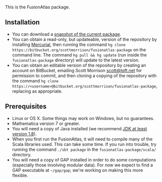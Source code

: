 This is the FusionAtlas package.

## Installation ##
* You can download a [snapshot of the current package](https://bitbucket.org/scottmorrison/fusionatlas-package/get/tip.zip).
* You can obtain a read-only, but updateable, version of the repository by installing [Mercurial](https://www.mercurial-scm.org/downloads), then running the command `hg clone https://bitbucket.org/scottmorrison/fusionatlas-package` on the command line. The command `hg pull && hg update` (run inside the `fusionatlas-package` directory) will update to the latest version.
* You can obtain an editable version of the repository by creating an account on BitBucket, emailing Scott Morrison <scott@tqft.net> for permission to commit, and then cloning a copying of the repository with the command
`hg clone https://<username>@bitbucket.org/scottmorrison/fusionatlas-package`, replacing <username> as appropriate.

## Prerequisites ##
* Linux or OS X. Some things may work on Windows, but no guarantees.
* Mathematica version 7 or greater.
* You will need a copy of Java installed (we recommend [JDK at least version 1.8](http://www.oracle.com/technetwork/java/javase/downloads/jdk8-downloads-2133151.html)).
* When you first run the FusionAtlas, it will need to compile many of the Scala libraries used. This can take some time. If you run into trouble, try running the command `./sbt package` in the `fusionatlas-package/scala/` directory.
* You will need a copy of GAP installed in order to do some computations (especially those involving modular data). For now we expect to find a GAP executable at `~/gap/gap`; we're working on making this more flexible.

